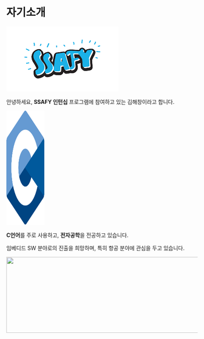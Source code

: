 # 자기소개


  <img src="Picture\SSAFY.png">

  안녕하세요, **SSAFY 인턴십** 프로그램에 참여하고 있는 김해창이라고 합니다.

  <img src="..\PROFILE\Picture\C.svg" width="100" height="300"/>
 
 **C언어**를 주로 사용하고, **전자공학**을 전공하고 있습니다.
  
  임베디드 SW 분야로의 진출을 희망하며, 특히 항공 분야에 관심을 두고 있습니다.

  <img src="..\PROFILE\Picture\Real_Plane.gif" width="600" height="200">


